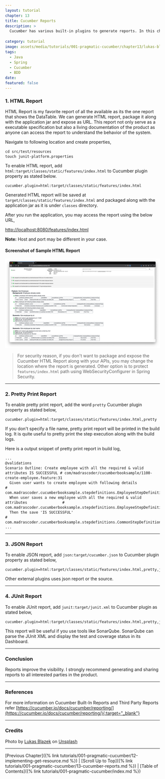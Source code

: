 ```yaml
---
layout: tutorial
chapter: 13
title: Cucumber Reports
description: >
  Cucumber has various built-in plugins to generate reports. In this chapter, we will see how we can generate, package it and expose them as URLs along with the APIs. Report is a plugin in case of Cucumber. To enable any available report, you may need to set Cucumber plugin property in junit-platform.properties.

category: tutorial
image: assets/media/tutorials/001-pragmatic-cucumber/chapter13/lukas-blazek-mcSDtbWXUZU-unsplash.jpg
tags:
  - Java
  - Spring
  - Cucumber
  - BDD
date:
featured: false
---
```


### 1. HTML Report

HTML Report is my favorite report of all the available as its the one report that shows the DataTable. We can generate HTML report, package it along with the application jar and expose as URL. This report not only serve as a executable specification but also a living documentation of the product as anyone can access the report to understand the behavior of the system.

Navigate to following location and create properties,

```shell
cd src/test/resources
touch junit-platform.properties
```

To enable HTML report, add `html:target/classes/static/features/index.html` to Cucumber plugin property as stated below.

```properties
cucumber.plugin=html:target/classes/static/features/index.html
```

Generated HTML report will be saved at `target/classes/static/features/index.html` and packaged along with the application jar as it is under `classes` directory.

After you run the application, you may access the report using the below URL,

[http://localhost:8080/features/index.html](http://localhost:8080/features/index.html)

**Note:** Host and port may be different in your case.

#### Screenshot of Sample HTML Report

![Cucumber HTML Report](/assets/media/tutorials/001-pragmatic-cucumber/chapter13/html-report.png)

> For security reason, if you don't want to package and expose the Cucumber HTML Report along with your APIs, you may change the location where the report is generated. Other option is to protect `features/index.html` path using WebSecurityConfigurer in Spring Security.

<hr>

### 2. Pretty Print Report

To enable pretty print report, add the word `pretty` Cucumber plugin property as stated below,

```properties
cucumber.plugin=html:target/classes/static/features/index.html,pretty
```

If you don't specify a file name, pretty print report will be printed in the build log. It is quite useful to pretty print the step execution along with the build logs.

Here is a output snippet of pretty print report in build log,

```shell
...
@validations
Scenario Outline: Create employee with all the required & valid attributes IS SUCCESSFUL # com/madrascoder/cucumberbooksample/1100-create-employee.feature:31
  Given user wants to create employee with following details                             # com.madrascoder.cucumberbooksample.stepdefinitions.EmployeeStepDefinitions.userWantsToCreateEmployeeWithFollowingDetails(com.madrascoder.cucumberbooksample.dto.Employee)
  When user saves a new employee with all the required & valid attributes                # com.madrascoder.cucumberbooksample.stepdefinitions.EmployeeStepDefinitions.userSavesANewEmployee()
  Then the save 'IS SUCCESSFUL'                                                          # com.madrascoder.cucumberbooksample.stepdefinitions.CommonStepDefinitions.theSave(java.lang.String)
...
```
<hr>

### 3. JSON Report

To enable JSON report, add `json:target/cucumber.json` to Cucumber plugin property as stated below,

```properties
cucumber.plugin=html:target/classes/static/features/index.html,pretty,json:target/cucumber.json
```

Other external plugins uses json report or the source. 

<hr>

### 4. JUnit Report

To enable JUnit report, add `junit:target/junit.xml` to Cucumber plugin as stated below,

```properties
cucumber.plugin=html:target/classes/static/features/index.html,pretty,json:target/cucumber.json,junit:target/junit.xml
```

This report will be useful if you use tools like SonarQube. SonarQube can parse the JUnit XML and display the test and coverage status in its Dashboard.

<hr>

### Conclusion

Reports improve the visibility. I strongly recommend generating and sharing reports to all interested parties in the product.

<hr>

### References

For more information on Cucumber Built-In Reports and Third Party Reports refer [https://cucumber.io/docs/cucumber/reporting/](https://cucumber.io/docs/cucumber/reporting/){:target="_blank"}

<hr>

### Credits

Photo by <a href="https://unsplash.com/@goumbik?utm_source=unsplash&utm_medium=referral&utm_content=creditCopyText" target="_blank">Lukas Blazek</a> on <a href="https://unsplash.com/s/photos/report?utm_source=unsplash&utm_medium=referral&utm_content=creditCopyText" target="_blank">Unsplash</a>
  
<hr>

[Previous Chapter]({% link tutorials/001-pragmatic-cucumber/12-implementing-get-resource.md %}) | 
[Scroll Up to Top]({% link tutorials/001-pragmatic-cucumber/13-cucumber-reports.md %}) | 
[Table of Contents]({% link tutorials/001-pragmatic-cucumber/index.md %})


